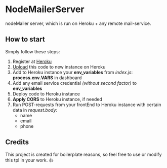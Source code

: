 # NodeMailerServer
nodeMailer server, which is run on Heroku + any remote mail-service. 

## How to start

Simply follow these steps:

1) Register at [Heroku](https://www.heroku.com/)
2) [Upload](https://devcenter.heroku.com/articles/git) this code to new instance on Heroku
3) Add to Heroku instance your **env_variables** from _index.js_:  **process.env.VARS** in dashboard
4) Add any email service credential _(without second factor)_ to **env_variables**
5) Deploy code to Heroku instance
6) **Apply CORS** to Heroku instance, if needed
7) Run POST-requests from your frontEnd to  Heroku instance with certain data in _request.body_:
	- name
	- email
	- phone

## Credits

This project is created for boilerplate reasons, so feel free to use or modify this tpl in your work. :thumbsup:
